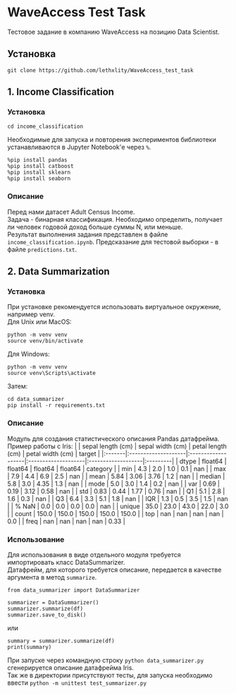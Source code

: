 # WaveAccess Test Task
Тестовое задание в компанию WaveAccess на позицию Data Scientist.
## Установка
```git clone https://github.com/lethxlity/WaveAccess_test_task```
## 1. Income Classification
### Установка
```
cd income_classification
```
Необходимые для запуска и повторения экспериментов библиотеки устанавливаются в Jupyter Notebook'е через ```%```.
```
%pip install pandas
%pip install catboost
%pip install sklearn
%pip install seaborn
```
### Описание
Перед нами датасет Adult Census Income.\
Задача - бинарная классификация. Необходимо определить, получает ли человек годовой доход больше суммы N, или меньше.\
Результат выполнения задания представлен в файле ```income_classification.ipynb```. Предсказание для тестовой выборки - в файле ```predictions.txt```.

## 2. Data Summarization
### Установка
При установке рекомендуется использовать виртуальное окружение, например venv.\
Для Unix или MacOS:
```
python -m venv venv
source venv/bin/activate
```
Для Windows:
```
python -m venv venv
source venv\Scripts\activate
```
Затем:
```
cd data_summarizer
pip install -r requirements.txt
```
### Описание
Модуль для создания статистического описания Pandas датафрейма.
Пример работы с Iris:
|        | sepal length (cm)   | sepal width (cm)   | petal length (cm)   | petal width (cm)   | target   |
|:-------|:--------------------|:-------------------|:--------------------|:-------------------|:---------|
| dtype  | float64             | float64            | float64             | float64            | category |
| min    | 4.3                 | 2.0                | 1.0                 | 0.1                | nan      |
| max    | 7.9                 | 4.4                | 6.9                 | 2.5                | nan      |
| mean   | 5.84                | 3.06               | 3.76                | 1.2                | nan      |
| median | 5.8                 | 3.0                | 4.35                | 1.3                | nan      |
| mode   | 5.0                 | 3.0                | 1.4                 | 0.2                | nan      |
| var    | 0.69                | 0.19               | 3.12                | 0.58               | nan      |
| std    | 0.83                | 0.44               | 1.77                | 0.76               | nan      |
| Q1     | 5.1                 | 2.8                | 1.6                 | 0.3                | nan      |
| Q3     | 6.4                 | 3.3                | 5.1                 | 1.8                | nan      |
| IQR    | 1.3                 | 0.5                | 3.5                 | 1.5                | nan      |
| % NaN  | 0.0                 | 0.0                | 0.0                 | 0.0                | nan      |
| unique | 35.0                | 23.0               | 43.0                | 22.0               | 3.0      |
| count  | 150.0               | 150.0              | 150.0               | 150.0              | 150.0    |
| top    | nan                 | nan                | nan                 | nan                | 0.0      |
| freq   | nan                 | nan                | nan                 | nan                | 0.33     |
### Использование
Для использования в виде отдельного модуля требуется импортировать класс DataSummarizer.\
Датафрейм, для которого требуется описание, передается в качестве аргумента в метод ```summarize```.
```
from data_summarizer import DataSummarizer

summarizer = DataSummarizer()
summarizer.summarize(df)
summarizer.save_to_disk()
```
или
```
summary = summarizer.summarize(df)
print(summary)
```
При запуске через командную строку ```python data_summarizer.py``` сгенерируется описание датафрейма Iris.\
Так же в директории присутствуют тесты, для запуска необходимо ввести ```python -m unittest test_summarizer.py```
